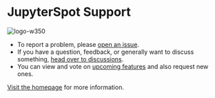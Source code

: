 # JupyterSpot Support

![logo-w350](https://user-images.githubusercontent.com/2735842/192120691-96d7ba5a-b29e-46dd-828d-776df44d34aa.png)

* To report a problem, please [open an issue](https://github.com/jupyterspot/support/issues/new/choose).
* If you have a question, feedback, or generally want to discuss something, [head over to discussions](https://github.com/jupyterspot/support/discussions).
* You can view and vote on [upcoming features](https://github.com/jupyterspot/support/issues?q=is%3Aopen+is%3Aissue+label%3A%22Feature+Request%22+sort%3Acreated-desc) and also request new ones.

[Visit the homepage](https://www.jupyterspot.com/) for more information.

